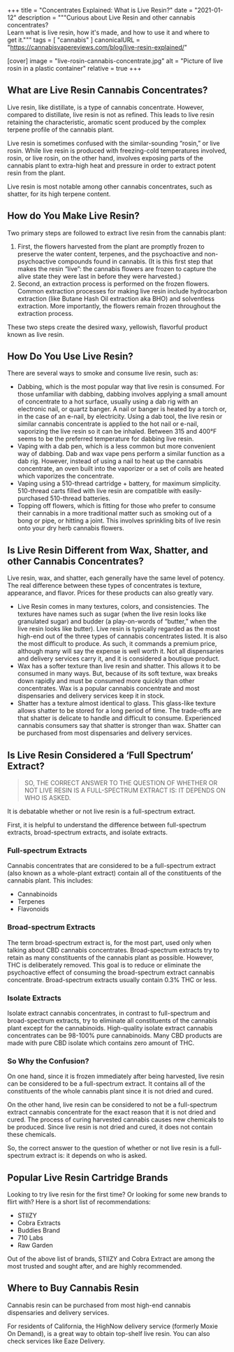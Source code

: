 +++
title = "Concentrates Explained: What is Live Resin?"
date = "2021-01-12"
description = """Curious about Live Resin and other cannabis concentrates? \
  Learn what is live resin, how it's made, and how to use it and where to \
  get it."""
tags = [
  "cannabis"
]
canonicalURL = "https://cannabisvapereviews.com/blog/live-resin-explained/"

[cover]
image = "live-rosin-cannabis-concentrate.jpg"
alt = "Picture of live rosin in a plastic container"
relative = true
+++

## What are Live Resin Cannabis Concentrates?

Live resin, like distillate, is a type of cannabis concentrate. However,
compared to distillate, live resin is not as refined. This leads to live resin
retaining the characteristic, aromatic scent produced by the complex terpene
profile of the cannabis plant.

Live resin is sometimes confused with the similar-sounding “rosin,” or live
rosin. While live resin is produced with freezing-cold temperatures involved,
rosin, or live rosin, on the other hand, involves exposing parts of the
cannabis plant to extra-high heat and pressure in order to extract potent
resin from the plant.

Live resin is most notable among other cannabis concentrates, such as shatter,
for its high terpene content. 

## How do You Make Live Resin?

Two primary steps are followed to extract live resin from the cannabis plant:

1. First, the flowers harvested from the plant are promptly frozen to preserve
   the water content, terpenes, and the psychoactive and non-psychoactive
   compounds found in cannabis. (It is this first step that makes the resin
   “live”: the cannabis flowers are frozen to capture the alive state they
   were last in before they were harvested.)
1. Second, an extraction process is performed on the frozen flowers. Common
   extraction processes for making live resin include hydrocarbon extraction
   (like Butane Hash Oil extraction aka BHO) and solventless extraction. More
   importantly, the flowers remain frozen throughout the extraction process.

These two steps create the desired waxy, yellowish, flavorful product known as
live resin.

## How Do You Use Live Resin?

There are several ways to smoke and consume live resin, such as:

- Dabbing, which is the most popular way that live resin is consumed. For
  those unfamiliar with dabbing, dabbing involves applying a small amount of
  concentrate to a hot surface, usually using a dab rig with an electronic
  nail, or quartz banger. A nail or banger is heated by a torch or, in the
  case of an e-nail, by electricity. Using a dab tool, the live resin or
  similar cannabis concentrate is applied to the hot nail or e-nail,
  vaporizing the live resin so it can be inhaled. Between 315 and 400°F seems
  to be the preferred temperature for dabbing live resin.
- Vaping with a dab pen, which is a less common but more convenient way of
  dabbing. Dab and wax vape pens perform a similar function as a dab rig.
  However, instead of using a nail to heat up the cannabis concentrate, an
  oven built into the vaporizer or a set of coils are heated which vaporizes
  the concentrate.
- Vaping using a 510-thread cartridge + battery, for maximum simplicity.
  510-thread carts filled with live resin are compatible with easily-purchased
  510-thread batteries.
- Topping off flowers, which is fitting for those who prefer to consume their
  cannabis in a more traditional matter such as smoking out of a bong or pipe,
  or hitting a joint. This involves sprinkling bits of live resin onto your
  dry herb cannabis flowers.

## Is Live Resin Different from Wax, Shatter, and other Cannabis Concentrates?

Live resin, wax, and shatter, each generally have the same level of potency.
The real difference between these types of concentrates is texture,
appearance, and flavor. Prices for these products can also greatly vary.

- Live Resin comes in many textures, colors, and consistencies. The textures
  have names such as sugar (when the live resin looks like granulated sugar)
  and budder (a play-on-words of “butter,” when the live resin looks like
  butter). Live resin is typically regarded as the most high-end out of the
  three types of cannabis concentrates listed. It is also the most difficult
  to produce. As such, it commands a premium price, although many will say the
  expense is well worth it. Not all dispensaries and delivery services carry
  it, and it is considered a boutique product.
- Wax has a softer texture than live resin and shatter. This allows it to be
  consumed in many ways. But, because of its soft texture, wax breaks down
  rapidly and must be consumed more quickly than other concentrates. Wax is a
  popular cannabis concentrate and most dispensaries and delivery services
  keep it in stock.
- Shatter has a texture almost identical to glass. This glass-like texture
  allows shatter to be stored for a long period of time. The trade-offs are
  that shatter is delicate to handle and difficult to consume. Experienced
  cannabis consumers say that shatter is stronger than wax. Shatter can be
  purchased from most dispensaries and delivery services.

## Is Live Resin Considered a ‘Full Spectrum’ Extract?

> SO, THE CORRECT ANSWER TO THE QUESTION OF WHETHER OR NOT LIVE RESIN IS A
> FULL-SPECTRUM EXTRACT IS: IT DEPENDS ON WHO IS ASKED.

It is debatable whether or not live resin is a full-spectrum extract.

First, it is helpful to understand the difference between full-spectrum
extracts, broad-spectrum extracts, and isolate extracts.

### Full-spectrum Extracts

Cannabis concentrates that are considered to be a full-spectrum extract (also
known as a whole-plant extract) contain all of the constituents of the
cannabis plant. This includes:

- Cannabinoids
- Terpenes
- Flavonoids

### Broad-spectrum Extracts

The term broad-spectrum extract is, for the most part, used only when talking
about CBD cannabis concentrates. Broad-spectrum extracts try to retain as many
constituents of the cannabis plant as possible. However, THC is deliberately
removed. This goal is to reduce or eliminate the psychoactive effect of
consuming the broad-spectrum extract cannabis concentrate. Broad-spectrum
extracts usually contain 0.3% THC or less.

### Isolate Extracts

Isolate extract cannabis concentrates, in contrast to full-spectrum and
broad-spectrum extracts, try to eliminate all constituents of the cannabis
plant except for the cannabinoids. High-quality isolate extract cannabis
concentrates can be 98-100% pure cannabinoids. Many CBD products are made with
pure CBD isolate which contains zero amount of THC.

### So Why the Confusion?

On one hand, since it is frozen immediately after being harvested, live resin
can be considered to be a full-spectrum extract. It contains all of the
constituents of the whole cannabis plant since it is not dried and cured.

On the other hand, live resin can be considered to not be a full-spectrum
extract cannabis concentrate for the exact reason that it is not dried and
cured. The process of curing harvested cannabis causes new chemicals to be
produced. Since live resin is not dried and cured, it does not contain these
chemicals.

So, the correct answer to the question of whether or not live resin is a
full-spectrum extract is: it depends on who is asked.

## Popular Live Resin Cartridge Brands

Looking to try live resin for the first time? Or looking for some new brands
to flirt with? Here is a short list of recommendations:

- STIIZY
- Cobra Extracts
- Buddies Brand
- 710 Labs
- Raw Garden

Out of the above list of brands, STIIZY and Cobra Extract are among the most
trusted and sought after, and are highly recommended.

## Where to Buy Cannabis Resin

Cannabis resin can be purchased from most high-end cannabis dispensaries and
delivery services.

For residents of California, the HighNow delivery service (formerly Moxie On
Demand), is a great way to obtain top-shelf live resin. You can also check
services like Eaze Delivery.
